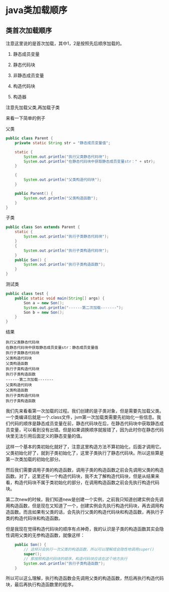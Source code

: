 # java类加载顺序

## 类首次加载顺序

注意这里说的是首次加载，其中1，2是按照先后顺序加载的。

1. 静态成员变量

2. 静态代码块

3. 非静态成员变量

4. 构造代码块

5. 构造器

注意先加载父类,再加载子类

来看一下简单的例子

父类

```java
public class Parent {
    private static String str = "静态成员变量值";

    static {
        System.out.println("执行父类静态代码块");
        System.out.println("在静态代码块中获取静态成员变量str：" + str);
    }

    {
        System.out.println("父类构造代码块");
    }

    public Parent() {
        System.out.println("父类构造函数");
    }
}

```

子类

```java
public class Son extends Parent {
    static {
        System.out.println("执行子类静态代码块");
    }
    {
        System.out.println("执行子类构造代码块");
    }
    public Son() {
        System.out.println("执行子类构造函数");
    }
}
```

测试类

```java
public class test {
    public static void main(String[] args) {
        Son a = new Son();
        System.out.println("------第二次加载-------");
        Son b = new Son();
    }
}
```

结果

```
执行父类静态代码块
在静态代码块中获取静态成员变量str：静态成员变量值
执行子类静态代码块
父类构造代码块
父类构造函数
执行子类构造代码块
执行子类构造函数
------第二次加载-------
父类构造代码块
父类构造函数
执行子类构造代码块
执行子类构造函数
```

我们先来看看第一次加载的过程。我们创建的是子类对象，但是需要先加载父类。一个类编译后就是一个.class文件，jvm第一次加载类需要先初始化一些信息。我们代码的顺序是静态成员变量在前，静态代码块在后，在静态代码块中获取静态成员变量，可以看到没有出错。但是如果调换顺序就报错了，因为此时你在静态代码块里无法引用后面定义的静态变量的值。

这样一个基本的类初始化就好了，注意这里构造方法不算初始化，后面才调用它。父类初始化好了，就到子类初始化了，这里子类执行了静态代码块。所以这些算是第一次类加载的初始化部分。

然后我们需要调用子类的构造函数，调用子类的构造函数之前会先调用父类的构造函数。对了，这里还有一个构造代码块，我不太了解构造代码块，但是从结果来看，构造代码块不属于类初始化的部分，在调用构造函数之前会先执行构造代码块。

第二次new的时候，我们知道new是创建一个实例，之前我只知道创建实例会先调用构造函数，但是现在又知道了一个，创建实例会先执行构造代码块，再去调用构造函数。而且如果有父类的话，会先执行父类的构造代码块和构造函数，再执行子类的构造代码块和构造函数。

但是我现在觉得构造代码块的顺序有点神奇，我的认识是子类的构造函数其实会隐性调用父类的无参构造函数，就像这样：

```java
    public Son() {
        // 这样只会执行一次父类的构造函数，所以可以理解成会隐性地调用super()
        super();
        // 那按照构造代码块的顺序，构造代码块应该在这个地方执行
        System.out.println("执行子类构造函数");
    }
```

所以可以这么理解，执行构造函数会先调用父类的构造函数，然后再执行构造代码块，最后再执行构造函数里的程序。